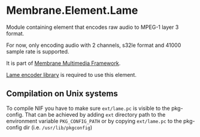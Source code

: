 # Membrane.Element.Lame

Module containing element that encodes raw audio to MPEG-1 layer 3 format.

For now, only encoding audio with 2 channels, s32le format and 41000 sample rate is supported.

It is part of [Membrane Multimedia Framework](https://membraneframework.org).

[Lame encoder library](http://lame.sourceforge.net) is required to use this element.

## Compilation on Unix systems

To compile NIF you have to make sure `ext/lame.pc` is visible to the pkg-config.
That can be achieved by adding `ext` directory path to the environment variable `PKG_CONFIG_PATH`
or by copying `ext/lame.pc` to the pkg-config dir (i.e. `/usr/lib/pkgconfig`)

